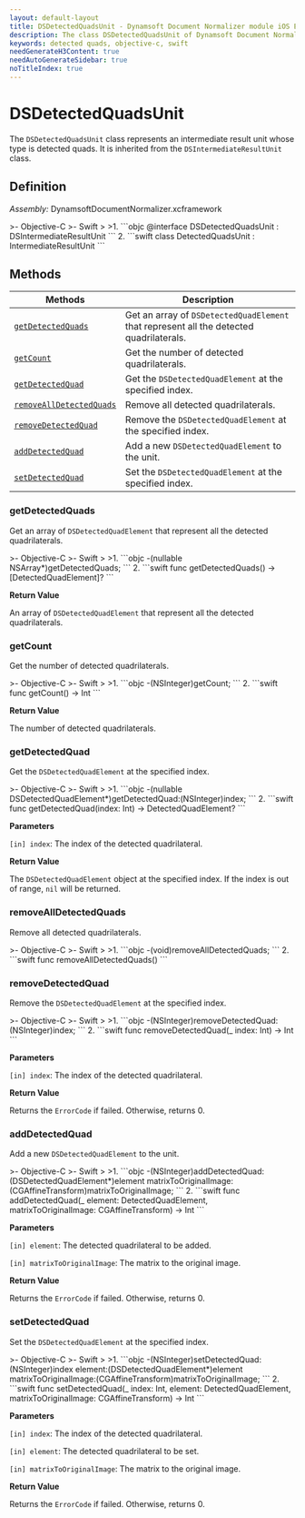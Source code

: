 ```yaml
---
layout: default-layout
title: DSDetectedQuadsUnit - Dynamsoft Document Normalizer module iOS Edition API Reference
description: The class DSDetectedQuadsUnit of Dynamsoft Document Normalizer module represents an intermediate result unit whose type is detected quads. It is inherited from the DSIntermediateResultUnit class.
keywords: detected quads, objective-c, swift
needGenerateH3Content: true
needAutoGenerateSidebar: true
noTitleIndex: true
---
```


# DSDetectedQuadsUnit

The `DSDetectedQuadsUnit` class represents an intermediate result unit whose type is detected quads. It is inherited from the `DSIntermediateResultUnit` class.

## Definition

*Assembly:* DynamsoftDocumentNormalizer.xcframework

<div class="sample-code-prefix"></div>
>- Objective-C
>- Swift
>
>1. 
```objc
@interface DSDetectedQuadsUnit : DSIntermediateResultUnit
```
2. 
```swift
class DetectedQuadsUnit : IntermediateResultUnit
```

## Methods

| Methods | Description |
| ------- | ----------- |
| [`getDetectedQuads`](#getdetectedquads) | Get an array of `DSDetectedQuadElement` that represent all the detected quadrilaterals. |
| [`getCount`](#getcount) | Get the number of detected quadrilaterals. |
| [`getDetectedQuad`](#getdetectedquad) | Get the `DSDetectedQuadElement` at the specified index. |
| [`removeAllDetectedQuads`](#removealldetectedquads) | Remove all detected quadrilaterals. |
| [`removeDetectedQuad`](#removedetectedquad) | Remove the `DSDetectedQuadElement` at the specified index. |
| [`addDetectedQuad`](#adddetectedquad) | Add a new `DSDetectedQuadElement` to the unit. |
| [`setDetectedQuad`](#setdetectedquad) | Set the `DSDetectedQuadElement` at the specified index. |

### getDetectedQuads

Get an array of `DSDetectedQuadElement` that represent all the detected quadrilaterals.

<div class="sample-code-prefix"></div>
>- Objective-C
>- Swift
>
>1. 
```objc
-(nullable NSArray<DSDetectedQuadElement*>*)getDetectedQuads;
```
2. 
```swift
func getDetectedQuads() -> [DetectedQuadElement]?
```

**Return Value**

An array of `DSDetectedQuadElement` that represent all the detected quadrilaterals.

### getCount

Get the number of detected quadrilaterals.

<div class="sample-code-prefix"></div>
>- Objective-C
>- Swift
>
>1. 
```objc
-(NSInteger)getCount;
```
2. 
```swift
func getCount() -> Int
```

**Return Value**

The number of detected quadrilaterals.

### getDetectedQuad

Get the `DSDetectedQuadElement` at the specified index.

<div class="sample-code-prefix"></div>
>- Objective-C
>- Swift
>
>1. 
```objc
-(nullable DSDetectedQuadElement*)getDetectedQuad:(NSInteger)index;
```
2. 
```swift
func getDetectedQuad(index: Int) -> DetectedQuadElement?
```

**Parameters**

`[in] index`: The index of the detected quadrilateral.

**Return Value**

The `DSDetectedQuadElement` object at the specified index. If the index is out of range, `nil` will be returned.

### removeAllDetectedQuads

Remove all detected quadrilaterals.

<div class="sample-code-prefix"></div>
>- Objective-C
>- Swift
>
>1. 
```objc
-(void)removeAllDetectedQuads;
```
2. 
```swift
func removeAllDetectedQuads()
```

### removeDetectedQuad

Remove the `DSDetectedQuadElement` at the specified index.

<div class="sample-code-prefix"></div>
>- Objective-C
>- Swift
>
>1. 
```objc
-(NSInteger)removeDetectedQuad:(NSInteger)index;
```
2. 
```swift
func removeDetectedQuad(_ index: Int) -> Int
```

**Parameters**

`[in] index`: The index of the detected quadrilateral.

**Return Value**

Returns the `ErrorCode` if failed. Otherwise, returns 0.

### addDetectedQuad

Add a new `DSDetectedQuadElement` to the unit.

<div class="sample-code-prefix"></div>
>- Objective-C
>- Swift
>
>1. 
```objc
-(NSInteger)addDetectedQuad:(DSDetectedQuadElement*)element
      matrixToOriginalImage:(CGAffineTransform)matrixToOriginalImage;
```
2. 
```swift
func addDetectedQuad(_ element: DetectedQuadElement, matrixToOriginalImage: CGAffineTransform) -> Int
```

**Parameters**

`[in] element`: The detected quadrilateral to be added.

`[in] matrixToOriginalImage`: The matrix to the original image.

**Return Value**

Returns the `ErrorCode` if failed. Otherwise, returns 0.

### setDetectedQuad

Set the `DSDetectedQuadElement` at the specified index.

<div class="sample-code-prefix"></div>
>- Objective-C
>- Swift
>
>1. 
```objc
-(NSInteger)setDetectedQuad:(NSInteger)index
                    element:(DSDetectedQuadElement*)element
      matrixToOriginalImage:(CGAffineTransform)matrixToOriginalImage;
```
2. 
```swift
func setDetectedQuad(_ index: Int, element: DetectedQuadElement, matrixToOriginalImage: CGAffineTransform) -> Int
```

**Parameters**

`[in] index`: The index of the detected quadrilateral.

`[in] element`: The detected quadrilateral to be set.

`[in] matrixToOriginalImage`: The matrix to the original image.

**Return Value**

Returns the `ErrorCode` if failed. Otherwise, returns 0.
